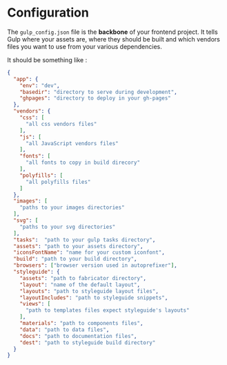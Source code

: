 # Configuration

The `gulp_config.json` file is the **backbone** of your frontend project. It tells Gulp where your assets are, where they should be built and which vendors files you want to use from your various dependencies.

It should be something like :

````json
{
  "app": {
    "env": "dev",
    "basedir": "directory to serve during development",
    "ghpages": "directory to deploy in your gh-pages"
  },
  "vendors": {
    "css": [
      "all css vendors files"
    ],
    "js": [
      "all JavaScript vendors files"
    ],
    "fonts": [
      "all fonts to copy in build direcory"
    ],
    "polyfills": [
      "all polyfills files"
    ]
  },
  "images": [
    "paths to your images directories"
  ],
  "svg": [
    "paths to your svg directories"
  ],
  "tasks":  "path to your gulp tasks directory",
  "assets": "path to your assets directory",
  "iconsFontName": "name for your custom iconfont",
  "build": "path to your build directory",
  "browsers": ["browser version used in autoprefixer"],
  "styleguide": {
    "assets": "path to fabricator directory",
    "layout": "name of the default layout",
    "layouts": "path to styleguide layout files",
    "layoutIncludes": "path to styleguide snippets",
    "views": [
      "path to templates files expect styleguide's layouts"
    ],
    "materials": "path to components files",
    "data": "path to data files",
    "docs": "path to documentation files",
    "dest": "path to styleguide build directory"
  }
}

````
